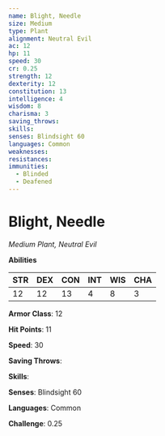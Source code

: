 ```yaml
---
name: Blight, Needle
size: Medium
type: Plant
alignment: Neutral Evil
ac: 12
hp: 11
speed: 30
cr: 0.25
strength: 12
dexterity: 12
constitution: 13
intelligence: 4
wisdom: 8
charisma: 3
saving_throws: 
skills: 
senses: Blindsight 60
languages: Common
weaknesses:
resistances:
immunities:
  - Blinded
  - Deafened
---
```


# Blight, Needle

*Medium Plant, Neutral Evil*

**Abilities**

| STR | DEX | CON | INT | WIS | CHA |
| --- | --- | --- | --- | --- | --- |
| 12 | 12 | 13 | 4 | 8 | 3 |

**Armor Class**: 12

**Hit Points**: 11

**Speed**: 30

**Saving Throws**: 

**Skills**: 

**Senses**: Blindsight 60

**Languages**: Common

**Challenge**: 0.25

